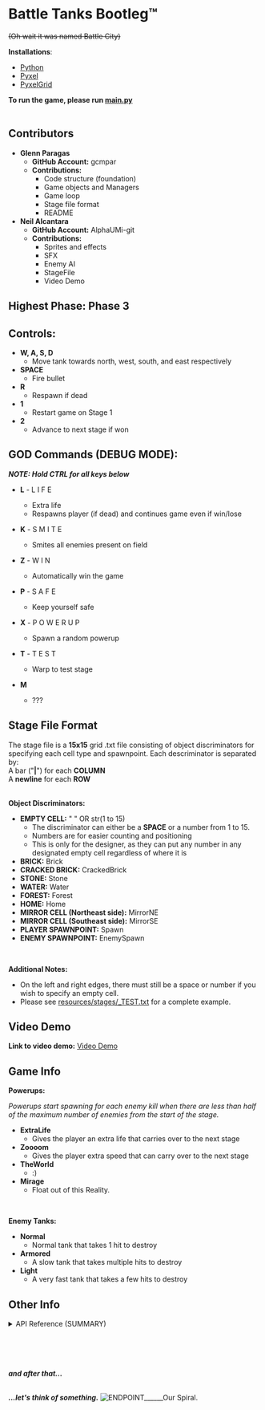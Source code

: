 # Battle Tanks Bootleg™
~~(Oh wait it was named Battle City)~~


**Installations**:
+ [Python](https://www.python.org/downloads/)
+ [Pyxel](https://github.com/kitao/pyxel)
+ [PyxelGrid](https://github.com/UPD-CS12-232/pyxelgrid)

**To run the game, please run [main.py](main.py)**
<br>
<br>

## Contributors
+ **Glenn Paragas**
    - **GitHub Account:** gcmpar
    - **Contributions:**
        - Code structure (foundation)
        - Game objects and Managers
        - Game loop
        - Stage file format
        - README
+ **Neil Alcantara**
    - **GitHub Account:** AlphaUMi-git
    - **Contributions:**
        - Sprites and effects
        - SFX
        - Enemy AI
        - StageFile
        - Video Demo

## Highest Phase: Phase 3
## Controls:
+ **W, A, S, D**
    - Move tank towards north, west, south, and east respectively
+ **SPACE**
    - Fire bullet
+ **R**
    - Respawn if dead
+ **1**
    - Restart game on Stage 1
+ **2**
    - Advance to next stage if won

## GOD Commands (DEBUG MODE):
***NOTE: Hold CTRL for all keys below***
+ **L** - L I F E
    - Extra life
    - Respawns player (if dead) and continues game even if win/lose
+ **K** - S M I T E
    - Smites all enemies present on field
+ **Z** - W I N
    - Automatically win the game
+ **P** - S A F E
    - Keep yourself safe
+ **X** - P O W E R U P
    - Spawn a random powerup
+ **T** - T E S T
    - Warp to test stage

+ **M**
    - ???


## Stage File Format

The stage file is a **15x15** grid .txt file consisting of object discriminators for specifying each cell type and spawnpoint. Each descriminator is separated by:<br>
A bar ("**|**") for each **COLUMN**<br>
A **newline** for each **ROW**<br>
<br>

**Object Discriminators:**
+ **EMPTY CELL:** " " OR str(1 to  15)
    - The discriminator can either be a **SPACE** or a number from 1 to 15.
    - Numbers are for easier counting and positioning
    - This is only for the designer, as they can put any number in any designated empty cell regardless of where it is
+ **BRICK:** Brick
+ **CRACKED BRICK:** CrackedBrick
+ **STONE:** Stone
+ **WATER:** Water
+ **FOREST:** Forest
+ **HOME:** Home
+ **MIRROR CELL (Northeast side):** MirrorNE
+ **MIRROR CELL (Southeast side):** MirrorSE
+ **PLAYER SPAWNPOINT:** Spawn
+ **ENEMY SPAWNPOINT:** EnemySpawn

<br>

**Additional Notes:**
+ On the left and right edges, there must still be a space or number if you wish to specify an empty cell.
+ Please see [resources/stages/_TEST.txt](resources/stages/_TEST.txt) for a complete example.

## Video Demo
**Link to video demo:** [Video Demo](https://drive.google.com/drive/folders/1Yg5bWrrXWPdPOV6-iUUohP-61r_4qJi7?usp=sharing)


## Game Info
**Powerups:**

*Powerups start spawning for each enemy kill when there are less than half of the maximum number of enemies from the start of the stage.*

+ **ExtraLife**
    - Gives the player an extra life that carries over to the next stage
+ **Zoooom**
    - Gives the player extra speed that can carry over to the next stage
+ **TheWorld**
    - :)
+ **Mirage**
    - Float out of this Reality.

<br>

**Enemy Tanks:**
+ **Normal**
    - Normal tank that takes 1 hit to destroy
+ **Armored**
    - A slow tank that takes multiple hits to destroy
+ **Light**
    - A very fast tank that takes a few hits to destroy

## Other Info
<details>
<summary>API Reference (SUMMARY)</summary>

<br>

*Please see in-code documentation for further details.*

<br>

**Singletons:**

`GameField` [GameField](gamefiles/GameField.py)
- the World class
- Container for the stage cells
- Handles the main game update loop, as well as input for stage loading
- Manages all other singletons

`GOD` [GOD](gamefiles/GOD.py)
- Handles debug mode and cheat codes

`PhysicsManager` [PhysicsManager](gamefiles/PhysicsManager.py)
- Handles object collision/touch physics triggering
- Handles entity movement

`Renderer` [Renderer](gamefiles/Renderer.py)
- Handles all rendering for grid, text displays, and effects

`SoundManager` [SoundManager](gamefiles/SoundManager.py)
- Handles audio for bullet firing, bullet exploding, and tank destruction

`StageFile` [StageFile](gamefiles/StageFile.py)
- Handles stage file format and loading/generation
- Handles player/enemy spawning
- Interface for checking current GameState

<br>

**Factories:**

`TankFactory` [TankFactory](gamefiles/TankFactory.py)
- Generates tanks with differing stats
- Please see [Game Info](#game-info) section for more details.

`PowerupFactory` [PowerupFactory](gamefiles/PowerupFactory.py)
- Generates powerups with differing effects
- Please see [Game Info](#game-info) section for more details.

<br>

**Other Game Files:**

`Cell` [Cell](gamefiles/Cell.py)
- Container for all game objects

`Signal` [Signal](gamefiles/Signal.py)
- Events implementation
- Cleanup is handled asynchronously

`Modifier` [Modifier](gamefiles/Modifier.py)
- Manipulator of the whole game
- Inteded for tank stat manipulation, as well as object collision/touch override
- Can also include other external updates
- Can be transferred between stages

`PlayerController` [PlayerController](gamefiles/PlayerController.py)
- Handles player input

`EnemyController` [EnemyController](gamefiles/EnemyController.py)
- Handles enemy AI

<br>

**Game Objects:**

`GameObject` [GameObject](objects/GameObject.py)
- Base class for all game objects
- Interface for physics collision/touch, and modifiers

`Entity` [Entity](objects/Entity.py)
- Base class for all objects with velocity (orientation + speed)

`Bullet` [Bullet](objects/Bullet.py)
- Constantly moving projectile
- Can collide with other bullets

`Tank` [Tank](objects/Tank.py)
- Contains Stats and can fire Bullets
- Controlled by PlayerController or EnemyController
- Can be destroyed by a bullet


`Item` [Item](objects/Item.py)
- Base class for all objects that determines a cell's type
- Only one Item can be in a cell at a time as a consequence

`Brick` [Brick](objects/Brick.py)

`Stone` [Stone](objects/Stone.py)

`Water` [Water](objects/Water.py)

`Forest` [Forest](objects/Forest.py)

`Home` [Home](objects/Home.py)
- Ends game immediately if one is destroyed

`Mirror` [Mirror](objects/Mirror.py)
- Reflects bullets
- Can reflect northeast or southeast

**Miscellaneous:**

`util` [util](misc/util.py)
- Contains utilities for tank team, orientation, mirror reflect orientation, and GameState as well as other functions

`Stat` [Stat](misc/Stat.py)
- Container for base and current stat values

**Resource Files:**

`resource` [resource](resources/resource.pyxres)
- The pyxel resource file

`assetindex` [assetindex](resources/assetindex.py)
- Contains indices for sprite loading (u, v) map

`controls` [controls](resources/controls.py)
- Contains player and debug controls

`stageparams` [stageparams](resources/stageparams.py)
- Contains stage parameters and settings

`stages Folder` [stages](resources/stages)
- Container for all stage .txt files

<br>

</details>

<br>
<br>
<br>
<br>

***and after that...***
<br>
<br>

***...let's think of something.***
![ENDPOINT______Our Spiral.](https://drive.google.com/uc?export=view&id=1E2eW1mRyY0Hhv_J3BPIXDXaafsEwl7uK)
